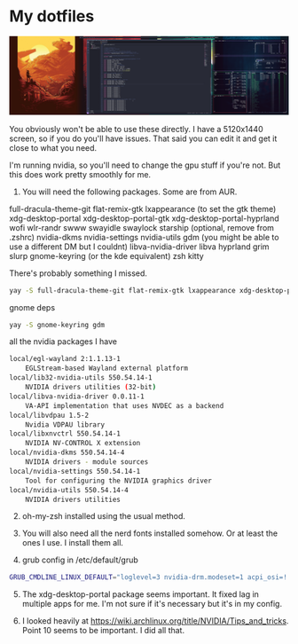 # My dotfiles

![screenshot](Pictures/20240308_00h21m58s_grim.png)

You obviously won't be able to use these directly. I have a 5120x1440 screen, so if you do you'll have
issues. That said you can edit it and get it close to what you need.

I'm running nvidia, so you'll need to change the gpu stuff if you're not. But this does work pretty smoothly for me.

1. You will need the following packages. Some are from AUR.

full-dracula-theme-git
flat-remix-gtk
lxappearance (to set the gtk theme)
xdg-desktop-portal
xdg-desktop-portal-gtk 
xdg-desktop-portal-hyprland 
wofi
wlr-randr
swww
swayidle
swaylock
starship (optional, remove from .zshrc)
nvidia-dkms 
nvidia-settings 
nvidia-utils 
gdm (you might be able to use a different DM but I couldnt)
libva-nvidia-driver
libva
hyprland
grim
slurp
gnome-keyring (or the kde equivalent)
zsh
kitty

There's probably something I missed.

```sh
yay -S full-dracula-theme-git flat-remix-gtk lxappearance xdg-desktop-portal xdg-desktop-portal-gtk xdg-desktop-portal-hyprland wofi wlr-randr swww swayidle swaylock starship nvidia-dkms  nvidia-settings nvidia-utils libva-nvidia-driver libva hyprland grim slurp zsh kitty
```

gnome deps

```sh
yay -S gnome-keyring gdm
```

all the nvidia packages I have

```sh
local/egl-wayland 2:1.1.13-1
    EGLStream-based Wayland external platform
local/lib32-nvidia-utils 550.54.14-1
    NVIDIA drivers utilities (32-bit)
local/libva-nvidia-driver 0.0.11-1
    VA-API implementation that uses NVDEC as a backend
local/libvdpau 1.5-2
    Nvidia VDPAU library
local/libxnvctrl 550.54.14-1
    NVIDIA NV-CONTROL X extension
local/nvidia-dkms 550.54.14-4
    NVIDIA drivers - module sources
local/nvidia-settings 550.54.14-1
    Tool for configuring the NVIDIA graphics driver
local/nvidia-utils 550.54.14-4
    NVIDIA drivers utilities
```

2. oh-my-zsh installed using the usual method.

3. You will also need all the nerd fonts installed somehow. Or at least the ones I use. I install them all.

4. grub config in /etc/default/grub

```sh
GRUB_CMDLINE_LINUX_DEFAULT="loglevel=3 nvidia-drm.modeset=1 acpi_osi=! acpi_osi='Windows 2015' nvidia.NVreg_PreserveVideoMemoryAllocations=1"
```

5. The xdg-desktop-portal package seems important. It fixed lag in multiple apps for me. I'm not sure if it's necessary but it's in my config.

6. I looked heavily at https://wiki.archlinux.org/title/NVIDIA/Tips_and_tricks. Point 10 seems to be important. I did all that.